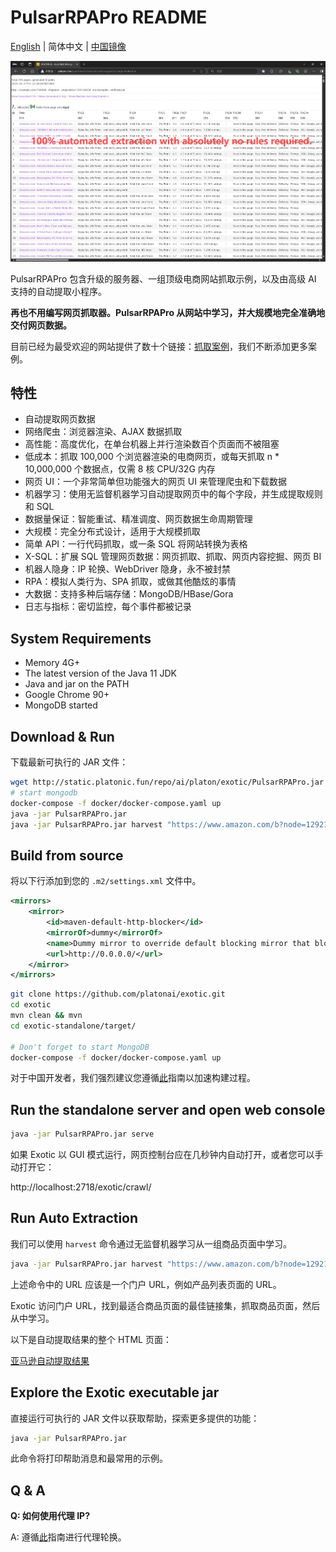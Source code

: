 # PulsarRPAPro README

[English](README.md) | 简体中文 | [中国镜像](https://gitee.com/platonai_galaxyeye/exotic)

![自动提取结果快照](docs/amazon.png)

PulsarRPAPro 包含升级的服务器、一组顶级电商网站抓取示例，以及由高级 AI 支持的自动提取小程序。

**再也不用编写网页抓取器。PulsarRPAPro 从网站中学习，并大规模地完全准确地交付网页数据。**

目前已经为最受欢迎的网站提供了数十个链接：[抓取案例](exotic-app/exotic-examples/src/main/kotlin/ai/platon/exotic/examples/sites/)，我们不断添加更多案例。

## 特性

- 自动提取网页数据
- 网络爬虫：浏览器渲染、AJAX 数据抓取
- 高性能：高度优化，在单台机器上并行渲染数百个页面而不被阻塞
- 低成本：抓取 100,000 个浏览器渲染的电商网页，或每天抓取 n * 10,000,000 个数据点，仅需 8 核 CPU/32G 内存
- 网页 UI：一个非常简单但功能强大的网页 UI 来管理爬虫和下载数据
- 机器学习：使用无监督机器学习自动提取网页中的每个字段，并生成提取规则和 SQL
- 数据量保证：智能重试、精准调度、网页数据生命周期管理
- 大规模：完全分布式设计，适用于大规模抓取
- 简单 API：一行代码抓取，或一条 SQL 将网站转换为表格
- X-SQL：扩展 SQL 管理网页数据：网页抓取、抓取、网页内容挖掘、网页 BI
- 机器人隐身：IP 轮换、WebDriver 隐身，永不被封禁
- RPA：模拟人类行为、SPA 抓取，或做其他酷炫的事情
- 大数据：支持多种后端存储：MongoDB/HBase/Gora
- 日志与指标：密切监控，每个事件都被记录

## System Requirements

- Memory 4G+
- The latest version of the Java 11 JDK
- Java and jar on the PATH
- Google Chrome 90+
- MongoDB started

## Download & Run

下载最新可执行的 JAR 文件：

```bash
wget http://static.platonic.fun/repo/ai/platon/exotic/PulsarRPAPro.jar
# start mongodb
docker-compose -f docker/docker-compose.yaml up
java -jar PulsarRPAPro.jar
java -jar PulsarRPAPro.jar harvest "https://www.amazon.com/b?node=1292115011" -diagnose -refresh
```

## Build from source

将以下行添加到您的 `.m2/settings.xml` 文件中。

```xml
<mirrors>
    <mirror>
        <id>maven-default-http-blocker</id>
        <mirrorOf>dummy</mirrorOf>
        <name>Dummy mirror to override default blocking mirror that blocks http</name>
        <url>http://0.0.0.0/</url>
    </mirror>
</mirrors>
```

```bash
git clone https://github.com/platonai/exotic.git
cd exotic
mvn clean && mvn
cd exotic-standalone/target/

# Don't forget to start MongoDB
docker-compose -f docker/docker-compose.yaml up
```

对于中国开发者，我们强烈建议您遵循[此](https://github.com/platonai/pulsarr/blob/master/bin/tools/maven/maven-settings.adoc)指南以加速构建过程。

## Run the standalone server and open web console

```bash
java -jar PulsarRPAPro.jar serve
```

如果 Exotic 以 GUI 模式运行，网页控制台应在几秒钟内自动打开，或者您可以手动打开它：

http://localhost:2718/exotic/crawl/

## Run Auto Extraction

我们可以使用 `harvest` 命令通过无监督机器学习从一组商品页面中学习。

```bash
java -jar PulsarRPAPro.jar harvest "https://www.amazon.com/b?node=1292115011" -diagnose -refresh
```

上述命令中的 URL 应该是一个门户 URL，例如产品列表页面的 URL。

Exotic 访问门户 URL，找到最适合商品页面的最佳链接集，抓取商品页面，然后从中学习。

以下是自动提取结果的整个 HTML 页面：

[亚马逊自动提取结果](docs/amazon-harvest-result.html)

## Explore the Exotic executable jar

直接运行可执行的 JAR 文件以获取帮助，探索更多提供的功能：

```bash
java -jar PulsarRPAPro.jar
```

此命令将打印帮助消息和最常用的示例。

## Q & A

**Q: 如何使用代理 IP?**

A: 遵循[此](bin/tools/proxy/README.adoc)指南进行代理轮换。

